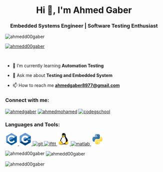 <h1 align="center">Hi 👋, I'm Ahmed Gaber</h1>
<h3 align="center">Embedded Systems Engineer | Software Testing Enthusiast</h3>

<p align="left"> <img src="https://komarev.com/ghpvc/?username=ahmedd00gaber&label=Profile%20views&color=0e75b6&style=flat" alt="ahmedd00gaber" /> </p>

<p align="left"> <a href="https://github.com/ryo-ma/github-profile-trophy"><img src="https://github-profile-trophy.vercel.app/?username=ahmedd00gaber" alt="ahmedd00gaber" /></a> </p>

<p align="left"> <a href="https://twitter.com/" target="blank"><img src="https://img.shields.io/twitter/follow/?logo=twitter&style=for-the-badge" alt="" /></a> </p>

- 🌱 I’m currently learning **Automation Testing**

- 💬 Ask me about **Testing and Embedded System**

- 📫 How to reach me **ahmedgaber8977@gmail.com**

<h3 align="left">Connect with me:</h3>
<p align="left">
<a href="https://linkedin.com/in/ahmedgaber" target="blank"><img align="center" src="https://raw.githubusercontent.com/rahuldkjain/github-profile-readme-generator/master/src/images/icons/Social/linked-in-alt.svg" alt="ahmedgaber" height="30" width="40" /></a>
<a href="https://fb.com/ahmedmohamed" target="blank"><img align="center" src="https://raw.githubusercontent.com/rahuldkjain/github-profile-readme-generator/master/src/images/icons/Social/facebook.svg" alt="ahmedmohamed" height="30" width="40" /></a>
<a href="https://instagram.com/codegschool" target="blank"><img align="center" src="https://raw.githubusercontent.com/rahuldkjain/github-profile-readme-generator/master/src/images/icons/Social/instagram.svg" alt="codegschool" height="30" width="40" /></a>
</p>

<h3 align="left">Languages and Tools:</h3>
<p align="left"> <a href="https://www.cprogramming.com/" target="_blank" rel="noreferrer"> <img src="https://raw.githubusercontent.com/devicons/devicon/master/icons/c/c-original.svg" alt="c" width="40" height="40"/> </a> <a href="https://www.w3schools.com/cpp/" target="_blank" rel="noreferrer"> <img src="https://raw.githubusercontent.com/devicons/devicon/master/icons/cplusplus/cplusplus-original.svg" alt="cplusplus" width="40" height="40"/> </a> <a href="https://git-scm.com/" target="_blank" rel="noreferrer"> <img src="https://www.vectorlogo.zone/logos/git-scm/git-scm-icon.svg" alt="git" width="40" height="40"/> </a> <a href="https://ifttt.com/" target="_blank" rel="noreferrer"> <img src="https://www.vectorlogo.zone/logos/ifttt/ifttt-ar21.svg" alt="ifttt" width="40" height="40"/> </a> <a href="https://www.linux.org/" target="_blank" rel="noreferrer"> <img src="https://raw.githubusercontent.com/devicons/devicon/master/icons/linux/linux-original.svg" alt="linux" width="40" height="40"/> </a> <a href="https://www.mathworks.com/" target="_blank" rel="noreferrer"> <img src="https://upload.wikimedia.org/wikipedia/commons/2/21/Matlab_Logo.png" alt="matlab" width="40" height="40"/> </a> <a href="https://www.python.org" target="_blank" rel="noreferrer"> <img src="https://raw.githubusercontent.com/devicons/devicon/master/icons/python/python-original.svg" alt="python" width="40" height="40"/> </a> </p>

<p><img align="left" src="https://github-readme-stats.vercel.app/api/top-langs?username=ahmedd00gaber&show_icons=true&locale=en&layout=compact" alt="ahmedd00gaber" /></p>

<p>&nbsp;<img align="center" src="https://github-readme-stats.vercel.app/api?username=ahmedd00gaber&show_icons=true&locale=en" alt="ahmedd00gaber" /></p>

<p><img align="center" src="https://github-readme-streak-stats.herokuapp.com/?user=ahmedd00gaber&" alt="ahmedd00gaber" /></p>

